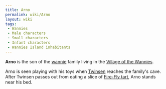 ```yaml
---
title: Arno
permalink: wiki/Arno
layout: wiki
tags:
 - Wannies
 - Male characters
 - Small characters
 - Infant characters
 - Wannies Island inhabitants
---
```


**Arno** is the son of the [wannie](wannie "wikilink") family living in
the [Village of the Wannies](Village_of_the_Wannies "wikilink").

Arno is seen playing with his toys when [Twinsen](Twinsen "wikilink")
reaches the family's cave. After Twinsen passes out from eating a slice
of [Fire-Fly tart](Fire-Fly_tart "wikilink"), Arno stands near his bed.
